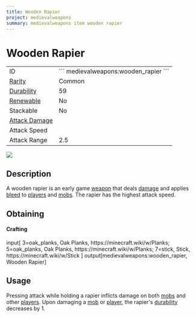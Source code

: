```yaml
---
title: Wooden Rapier
project: medievalweapons
summary: medievalweapons item wooden rapier
---
```

# Wooden Rapier
<div class="main_table">
<div class="left_main_table">
<table class="left_table">
    <tbody>
        <tr>
            <td class="first-column">ID</td>
            <td class="second-column">
            ```
            medievalweapons:wooden_rapier
            ```
            </td>
        </tr>
        <tr id="linear-top">
            <td class="first-column"><a href="https://minecraft.wiki/w/Rarity" target="_blank">Rarity</a></td>
            <td class="second-column">Common</td>
        </tr>
        <tr id="linear-top">
            <td class="first-column"><a href="https://minecraft.wiki/w/Durability" target="_blank">Durability</a></td>
            <td class="second-column">59</td>
        </tr>
        <tr id="linear-top">
            <td class="first-column"><a href="https://minecraft.wiki/w/Renewable_resource" target="_blank">Renewable</a></td>
            <td class="second-column">No</td>
        </tr>
        <tr id="linear-top">
            <td class="first-column">Stackable</td>
            <td class="second-column">No</td>
        </tr>
        <tr id="linear-top">
            <td class="first-column"><a href="https://minecraft.wiki/w/Damage" target="_blank">Attack Damage</a></td>
            <td class="second-column icon-element" icon-count="3" icon-id="melee" icon-exclusive></td>
        </tr>
        <tr id="linear-top">
            <td class="first-column">Attack Speed</td>
            <td class="second-column icon-element" icon-count="2" icon-id="melee_speed" icon-exclusive></td>
        </tr>
        <tr id="linear-top">
            <td class="first-column">Attack Range</td>
            <td class="second-column">2.5</td>
        </tr>
    </tbody>
</table>
</div>
    <img src="/wiki/assets/medievalweapons/items/wooden_rapier.png" loading="lazy" class="right_img_table"/>
</div>

## Description
A wooden rapier is an early game [weapon](https://minecraft.wiki/w/Weapon) that deals [damage](https://minecraft.wiki/w/Damage) and applies [bleed](/wiki/mods/MedievalWeapons/Effects/Bleed) to [players](https://minecraft.wiki/w/Player) and [mobs](https://minecraft.wiki/w/Mob). The rapier has the highest attack speed.

## Obtaining
#### Crafting
<div id="crafting-table">
<div class="crafting-element" crafting-type="vanilla_crafting">
input[
    3=oak_planks, Oak Planks, https://minecraft.wiki/w/Planks;
    5=oak_planks, Oak Planks, https://minecraft.wiki/w/Planks;
    7=stick, Stick, https://minecraft.wiki/w/Stick
]
output[medievalweapons:wooden_rapier, Wooden Rapier]
</div>
</div>

## Usage
Pressing attack while holding a rapier inflicts damage on both [mobs](https://minecraft.wiki/w/Mob) and other [players](https://minecraft.wiki/w/Player). Upon damaging a [mob](https://minecraft.wiki/w/Mob) or [player](https://minecraft.wiki/w/Player), the rapier's [durability](https://minecraft.wiki/w/Durability) decreases by 1.
